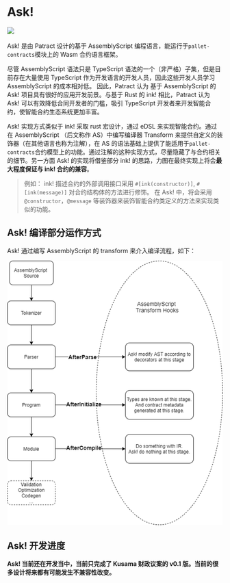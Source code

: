 # Ask!

![](https://camo.githubusercontent.com/207ae88065c356df521ad4c6cff4a68ef91ae963a9c65893dd0d9d991a4e00a8/68747470733a2f2f706174726163742e6e6574776f726b2f696d616765732f706174726163742d61736b2e706e67)

Ask! 是由 Patract 设计的基于 AssemblyScript 编程语言，能运行于`pallet-contracts`模块上的 Wasm 合约语言框架。

尽管 AssemblyScript 语法只是 TypeScript 语法的一个（非严格）子集，但是目前存在大量使用 TypeScript 作为开发语言的开发人员，因此这些开发人员学习 AssemblyScript 的成本相对低。 因此，Patract 认为 基于 AssemblyScript 的 Ask! 项目具有很好的应用开发前景。与基于 Rust 的 ink! 相比，Patract 认为 Ask! 可以有效降低合同开发者的门槛，吸引 TypeScript 开发者来开发智能合约，使智能合约生态系统更加丰富。

Ask! 实现方式类似于 ink! 采取 rust 宏设计，通过 eDSL 来实现智能合约。通过在 AssemblyScript （后文称作 AS）中编写编译器 Transform 来提供自定义的装饰器（在其他语言也称为注解），在 AS 的语法基础上提供了能适用于`pallet-contracts`合约模型上的功能。通过注解的这种实现方式，尽量隐藏了与合约相关的细节。另一方面 Ask! 的实现将借鉴部分 ink! 的思路，力图在最终实现上将会**最大程度保证与 ink! 合约的兼容**。

> 例如：
> ink! 描述合约的外部调用接口采用 `#[ink(constructor)]`, `#[ink(message)]` 对合约结构体的方法进行修饰。
> 在 Ask! 中，将会采用 `@constructor`，`@message` 等装饰器来装饰智能合约类定义的方法来实现类似的功能。

## Ask! 编译部分运作方式

Ask! 通过编写 AssemblyScript 的 transform 来介入编译流程，如下：

![ask-design](./ask-design.png)

## Ask! 开发进度

**Ask! 当前还在开发当中，当前只完成了 Kusama 财政议案的 v0.1 版。当前的很多设计将来都有可能发生不兼容性改变。**

<!-- TODO： 添加议案链接及报告链接。 -->
